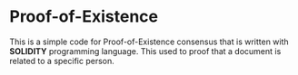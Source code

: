 # Proof-of-Existence
This is a simple code for Proof-of-Existence consensus that is written with **SOLIDITY** programming language. This used to proof that a document is related to a specific person.
